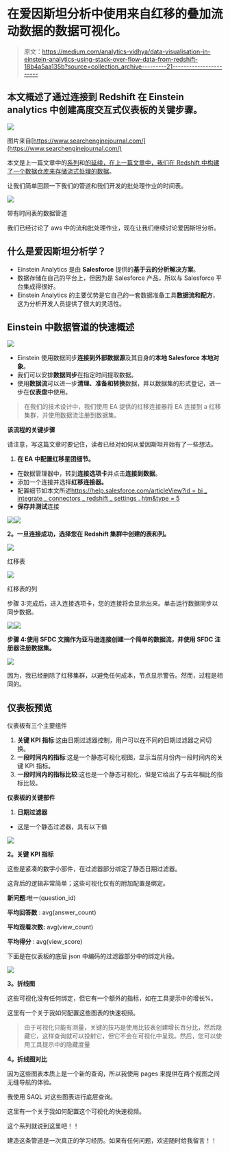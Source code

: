 # 在爱因斯坦分析中使用来自红移的叠加流动数据的数据可视化。

> 原文：<https://medium.com/analytics-vidhya/data-visualisation-in-einstein-analytics-using-stack-over-flow-data-from-redshift-18b4a5aa135b?source=collection_archive---------21----------------------->

## 本文概述了通过连接到 Redshift 在 Einstein analytics 中创建高度交互式仪表板的关键步骤。

![](img/47584e5e03275447733aa7722bcb6676.png)

图片来自[https://www.searchenginejournal.com/](https://www.searchenginejournal.com/)

本文是上一篇文章中的[系列](/@snehamehrin22/building-an-end-to-end-analytics-pipeline-using-einstein-analytics-kinesis-spark-and-redshift-6d9fe1feb3c3)和[的延续，在上一篇文章中，我们在 Redshift 中构建了一个数据仓库来存储流式处理的数据](/@snehamehrin22/creating-a-datawarehouse-using-amazon-redshift-for-stackoverflow-data-6fd649f25854)。

让我们简单回顾一下我们的管道和我们开发的批处理作业的时间表。

![](img/3fb145db615637d56504afefe626c9f6.png)

带有时间表的数据管道

我们已经讨论了 aws 中的流和批处理作业，现在让我们继续讨论爱因斯坦分析。

## **什么是爱因斯坦分析学？**

*   Einstein Analytics 是由 **Salesforce** 提供的**基于云的分析解决方案**。
*   数据存储在自己的平台上，但因为是 Salesforce 产品，所以与 Salesforce 平台集成得很好。
*   Einstein Analytics 的主要优势是它自己的一套数据准备工具**数据流和配方**，这为分析开发人员提供了很大的灵活性。

## Einstein 中数据管道的快速概述

![](img/7f999d57fb8bd1ad5e4b078df1e44158.png)

*   Einstein 使用数据同步**连接到外部数据源**及其自身的**本地 Salesforce 本地对象**。
*   我们可以安排**数据同步**在指定时间提取数据。
*   使用**数据流**可以进一步**清理、准备和转换**数据，并以数据集的形式登记，进一步在**仪表盘**中使用。

> 在我们的技术设计中，我们使用 EA 提供的红移连接器将 EA 连接到 a 红移集群，并使用数据流注册到数据集。

**该流程的关键步骤**

请注意，写这篇文章时要记住，读者已经对如何从爱因斯坦开始有了一些想法。

1.  **在 EA 中配置红移星团细节。**

*   在数据管理器中，转到**连接选项卡**并点击**连接到数据**。
*   添加一个连接并选择**红移连接器。**
*   配置细节如本文所述[https://help.salesforce.com/articleView?id = bi _ integrate _ connectors _ redshift _ settings . htm&type = 5](https://help.salesforce.com/articleView?id=bi_integrate_connectors_redshift_settings.htm&type=5)
*   **保存并测试**连接

![](img/7dc5a157c34d09936acf8868828de85a.png)![](img/2c0e944d664f4be29a710ff59e6db463.png)

**2。一旦连接成功，选择您在 Redshift 集群中创建的表和列。**

![](img/de5af939a7e616f1902ee2172afc295a.png)

红移表

![](img/f8dbca0e9c4b7df785d466c0a9f397b4.png)

红移表的列

步骤 3:完成后，进入连接选项卡，您的连接将会显示出来。单击运行数据同步以同步数据。

![](img/986debf719c57f61fb0703ac876a204b.png)![](img/bec800f80527be6b56addc17949181ec.png)

**步骤 4:使用 SFDC 文摘作为亚马逊连接创建一个简单的数据流，并使用 SFDC 注册器注册数据集。**

![](img/1366d2ea6fea1a57fce8e63646fcfe12.png)

因为，我已经删除了红移集群，以避免任何成本，节点显示警告。然而，过程是相同的。

## **仪表板预览**

仪表板有三个主要组件

1.  **关键 KPI 指标**:这由日期过滤器控制，用户可以在不同的日期过滤器之间切换。
2.  **一段时间内的指标**:这是一个静态可视化视图，显示当前月份内一段时间内的关键 KPI 指标。
3.  **一段时间内的指标比较**:这也是一个静态可视化，但是它给出了与去年相比的指标比较。

**仪表板的关键部件**

1.  **日期过滤器**

*   这是一个静态过滤器，具有以下值

![](img/b613e81b0fe3b766dca6b4a18b186c85.png)

**2。关键 KPI 指标**

这些是紧凑的数字小部件，在过滤器部分绑定了静态日期过滤器。

这背后的逻辑非常简单；这些可视化仅有的附加配置是绑定。

**新问题**:唯一(question_id)

**平均回答数** : avg(answer_count)

**平均观看次数:** avg(view_count)

**平均得分** : avg(view_score)

下面是在仪表板的底层 json 中编码的过滤器部分中的绑定片段。

![](img/ca4032e3dc07ec8ae08bb87c84512d76.png)

**3。折线图**

这些可视化没有任何绑定，但它有一个额外的指标，如在工具提示中的增长%。

这里有一个关于我如何配置这些图表的快速视频。

> 由于可视化只能有测量，关键的技巧是使用比较表创建增长百分比，然后隐藏它，这样查询就可以投射它，但它不会在可视化中呈现。然后，您可以使用工具提示中的隐藏度量

**4。折线图对比**

因为这些图表本质上是一个新的查询，所以我使用 pages 来提供在两个视图之间无缝导航的体验。

我使用 SAQL 对这些图表进行底层查询。

这里有一个关于我如何配置这个可视化的快速视频。

这个系列就说到这里吧！！

建造这条管道是一次真正的学习经历。如果有任何问题，欢迎随时给我留言！！